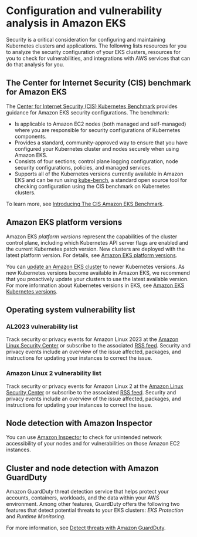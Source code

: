 # Configuration and vulnerability analysis in Amazon EKS<a name="configuration-vulnerability-analysis"></a>

Security is a critical consideration for configuring and maintaining Kubernetes clusters and applications\. The following lists resources for you to analyze the security configuration of your EKS clusters, resources for you to check for vulnerabilities, and integrations with AWS services that can do that analysis for you\.

## The Center for Internet Security \(CIS\) benchmark for Amazon EKS<a name="configuration-vulnerability-analysis-cis"></a>

The [Center for Internet Security \(CIS\) Kubernetes Benchmark](https://www.cisecurity.org/benchmark/kubernetes/) provides guidance for Amazon EKS security configurations\. The benchmark:
+ Is applicable to Amazon EC2 nodes \(both managed and self\-managed\) where you are responsible for security configurations of Kubernetes components\. 
+ Provides a standard, community\-approved way to ensure that you have configured your Kubernetes cluster and nodes securely when using Amazon EKS\.
+ Consists of four sections; control plane logging configuration, node security configurations, policies, and managed services\.
+ Supports all of the Kubernetes versions currently available in Amazon EKS and can be run using [kube\-bench](https://github.com/aquasecurity/kube-bench), a standard open source tool for checking configuration using the CIS benchmark on Kubernetes clusters\.

To learn more, see [Introducing The CIS Amazon EKS Benchmark](https://aws.amazon.com/blogs/containers/introducing-cis-amazon-eks-benchmark/)\.

## Amazon EKS platform versions<a name="configuration-vulnerability-analysis-pv"></a>

Amazon EKS *platform versions* represent the capabilities of the cluster control plane, including which Kubernetes API server flags are enabled and the current Kubernetes patch version\. New clusters are deployed with the latest platform version\. For details, see [Amazon EKS platform versions](platform-versions.md)\.

You can [update an Amazon EKS cluster](update-cluster.md) to newer Kubernetes versions\. As new Kubernetes versions become available in Amazon EKS, we recommend that you proactively update your clusters to use the latest available version\. For more information about Kubernetes versions in EKS, see [Amazon EKS Kubernetes versions](kubernetes-versions.md)\.

## Operating system vulnerability list<a name="configuration-vulnerability-analysis-os"></a>

### AL2023 vulnerability list<a name="configuration-vulnerability-analysis-al2023"></a>

Track security or privacy events for Amazon Linux 2023 at the [Amazon Linux Security Center](https://alas.aws.amazon.com/alas2023.html) or subscribe to the associated [RSS feed](https://alas.aws.amazon.com/AL2023/alas.rss)\. Security and privacy events include an overview of the issue affected, packages, and instructions for updating your instances to correct the issue\.

### Amazon Linux 2 vulnerability list<a name="configuration-vulnerability-analysis-al2"></a>

Track security or privacy events for Amazon Linux 2 at the [Amazon Linux Security Center](https://alas.aws.amazon.com/alas2.html) or subscribe to the associated [RSS feed](https://alas.aws.amazon.com/AL2/alas.rss)\. Security and privacy events include an overview of the issue affected, packages, and instructions for updating your instances to correct the issue\.

## Node detection with Amazon Inspector<a name="configuration-vulnerability-analysis-inspector"></a>

You can use [Amazon Inspector](https://docs.aws.amazon.com/inspector/latest/userguide/inspector_introduction.html) to check for unintended network accessibility of your nodes and for vulnerabilities on those Amazon EC2 instances\.

## Cluster and node detection with Amazon GuardDuty<a name="configuration-vulnerability-analysis-guardduty"></a>

Amazon GuardDuty threat detection service that helps protect your accounts, containers, workloads, and the data within your AWS environment\. Among other features, GuardDuty offers the following two features that detect potential threats to your EKS clusters: *EKS Protection* and *Runtime Monitoring*\.

For more information, see [Detect threats with Amazon GuardDuty](integration-guardduty.md)\.